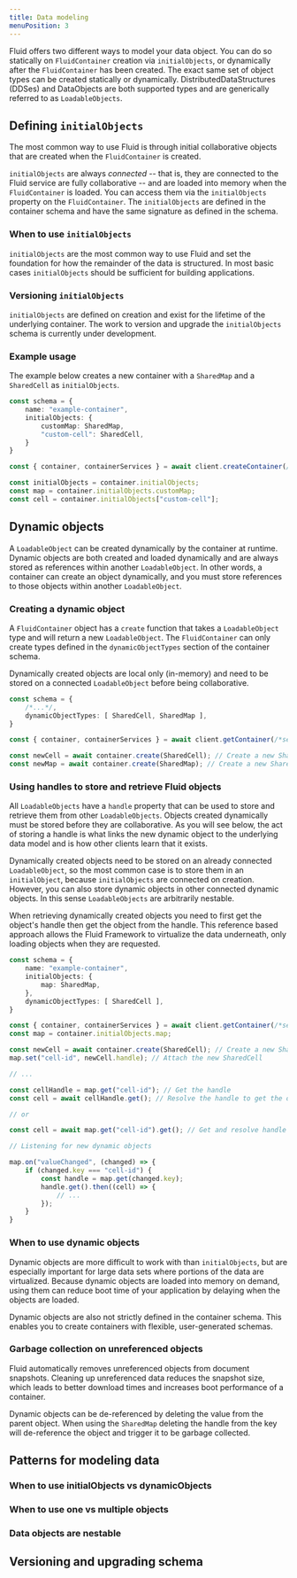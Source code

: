 ```yaml
---
title: Data modeling
menuPosition: 3
---
```


Fluid offers two different ways to model your data object. You can do so statically on `FluidContainer` creation via `initialObjects`, or dynamically after the `FluidContainer` has been created. The exact same set of object types can be created statically or dynamically. DistributedDataStructures (DDSes) and DataObjects are both supported types and are generically referred to as `LoadableObjects`.

## Defining `initialObjects`

The most common way to use Fluid is through initial collaborative objects that are created when the `FluidContainer` is created.

`initialObjects` are always _connected_ -- that is, they are connected to the Fluid service are fully collaborative -- and are loaded into memory when the `FluidContainer` is loaded. You can access them via the `initialObjects` property on the `FluidContainer`. The `initialObjects` are defined in the container schema and have the same signature as defined in the schema.

### When to use `initialObjects`

`initialObjects` are the most common way to use Fluid and set the foundation for how the remainder of the data is structured. In most basic cases `initialObjects` should be sufficient for building applications.

### Versioning `initialObjects`

`initialObjects` are defined on creation and exist for the lifetime of the underlying container. The work to version and upgrade the `initialObjects` schema is currently under development.

### Example usage

The example below creates a new container with a `SharedMap` and a `SharedCell` as `initialObjects`.

```typescript
const schema = {
    name: "example-container",
    initialObjects: {
        customMap: SharedMap,
        "custom-cell": SharedCell,
    }
}

const { container, containerServices } = await client.createContainer(/*service config*/, schema);

const initialObjects = container.initialObjects;
const map = container.initialObjects.customMap;
const cell = container.initialObjects["custom-cell"];
```

## Dynamic objects

A `LoadableObject` can be created dynamically by the container at runtime. Dynamic objects are both created and loaded dynamically and are always stored as references within another `LoadableObject`. In other words, a container can create an object dynamically, and you must store references to those objects within another `LoadableObject`.

### Creating a dynamic object

A `FluidContainer` object has a `create` function that takes a `LoadableObject` type and will return a new `LoadableObject`. The `FluidContainer` can only create types defined in the `dynamicObjectTypes` section of the container schema. 

Dynamically created objects are local only (in-memory) and need to be stored on a connected `LoadableObject` before being collaborative.

```typescript
const schema = {
    /*...*/,
    dynamicObjectTypes: [ SharedCell, SharedMap ],
}

const { container, containerServices } = await client.getContainer(/*service config*/, schema);

const newCell = await container.create(SharedCell); // Create a new SharedCell
const newMap = await container.create(SharedMap); // Create a new SharedMap
```

### Using handles to store and retrieve Fluid objects

All `LoadableObjects` have a `handle` property that can be used to store and retrieve them from other `LoadableObjects`. Objects created dynamically must be stored before they are collaborative. As you will see below, the act of storing a handle is what links the new dynamic object to the underlying data model and is how other clients learn that it exists.

Dynamically created objects need to be stored on an already connected `LoadableObject`, so the most common case is to store them in an `initialObject`, because `initialObjects` are connected on creation. However, you can also store dynamic objects in other connected dynamic objects. In this sense `LoadableObjects` are arbitrarily nestable.

When retrieving dynamically created objects you need to first get the object's handle then get the object from the handle. This reference based approach allows the Fluid Framework to virtualize the data underneath, only loading objects when they are requested.

```typescript
const schema = {
    name: "example-container",
    initialObjects: {
        map: SharedMap,
    },
    dynamicObjectTypes: [ SharedCell ],
}

const { container, containerServices } = await client.getContainer(/*service config*/, schema);
const map = container.initialObjects.map;

const newCell = await container.create(SharedCell); // Create a new SharedCell
map.set("cell-id", newCell.handle); // Attach the new SharedCell 

// ...

const cellHandle = map.get("cell-id"); // Get the handle
const cell = await cellHandle.get(); // Resolve the handle to get the object

// or

const cell = await map.get("cell-id").get(); // Get and resolve handle

// Listening for new dynamic objects

map.on("valueChanged", (changed) => {
    if (changed.key === "cell-id") {
        const handle = map.get(changed.key);
        handle.get().then((cell) => {
            // ...
        });
    }
}

```

### When to use dynamic objects
 
Dynamic objects are more difficult to work with than `initialObjects`, but are especially important for large data sets where portions of the data are virtualized. Because dynamic objects are loaded into memory on demand, using them can reduce boot time of your application by delaying when the objects are loaded.

Dynamic objects are also not strictly defined in the container schema. This enables you to create containers with flexible, user-generated schemas.

### Garbage collection on unreferenced objects

Fluid automatically removes unreferenced objects from document snapshots. Cleaning up unreferenced data reduces the snapshot size, which leads to better download times and increases boot performance of a container.

Dynamic objects can be de-referenced by deleting the value from the parent object. When using the `SharedMap` deleting the handle from the key will de-reference the object and trigger it to be garbage collected.

## Patterns for modeling data

### When to use initialObjects vs dynamicObjects

### When to use one vs multiple objects

### Data objects are nestable

## Versioning and upgrading schema
